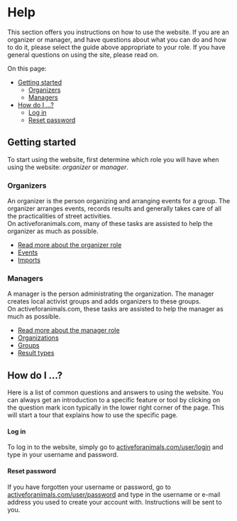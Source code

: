 # Help

This section offers you instructions on how to use the website. If you are an organizer or manager, and have questions about what you can do and how to do it, please select the guide above appropriate to your role. If you have general questions on using the site, please read on.

On this page:

- [Getting started](#getting-started)
    - [Organizers](#organizers)
    - [Managers](#managers)
- [How do I ...?](#how-do-i)
    - [Log in](#log-in)
    - [Reset password](#reset-password)

## <a name="getting-started"></a>Getting started
To start using the website, first determine which role you will have when using the website: *organizer* or *manager*.  

### <a name="organizers"></a>Organizers
An organizer is the person organizing and arranging events for a group. The organizer arranges events, records results and generally takes care of all the practicalities of street activities.    
On activeforanimals.com, many of these tasks are assisted to help the organizer as much as possible.    
- [Read more about the organizer role](./help/organizer)
- [Events](../help/organizer/events)
- [Imports](../help/organizer/imports)

### <a name="managers"></a>Managers
A manager is the person administrating the organization. The manager creates local activist groups and adds organizers to these groups.    
On activeforanimals.com, these tasks are assisted to help the manager as much as possible.    
- [Read more about the manager role](./help/manager)
- [Organizations](../help/manager/organizations)
- [Groups](../help/manager/groups)
- [Result types](../help/manager/result-types)

## <a name="how-do-i"></a>How do I ...?

Here is a list of common questions and answers to using the website. You can always get an introduction to a specific feature or tool by clicking on the question mark icon typically in the lower right corner of the page. This will start a tour that explains how to use the specific page.

#### <a name="log-in"></a>Log in
To log in to the website, simply go to [activeforanimals.com/user/login](/user/login) and type in your username and password.

#### <a name="reset-password"></a>Reset password
If you have forgotten your username or password, go to [activeforanimals.com/user/password](/user/password) and type in the username or e-mail address you used to create your account with. Instructions will be sent to you.
